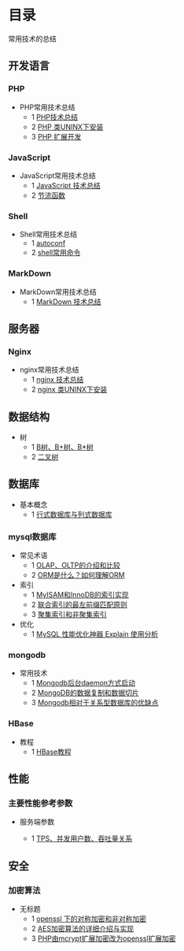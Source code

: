 # 目录
常用技术的总结

## 开发语言

### PHP

- PHP常用技术总结
    - 1 [PHP技术总结](./php/summary.md)
    - 2 [PHP 类UNINX下安装](./php/php_install.md)
    - 3 [PHP 扩展开发](./php/PHP_extend.md)

### JavaScript

- JavaScript常用技术总结
    - 1 [JavaScript 技术总结](./javascript/summary.md)
    - 2 [节流函数](./javascript/throttle.md)

### Shell

- Shell常用技术总结
    - 1 [autoconf](./shell/autoconf_summary.md)
    - 2 [shell常用命令](./shell/shell_summary.md)

### MarkDown

- MarkDown常用技术总结
    - 1 [MarkDown 技术总结](./markdown/markdown_sumary.md)


## 服务器

### Nginx

- nginx常用技术总结
    - 1 [nginx 技术总结](./nginx/summary.md)
    - 2 [nginx 类UNINX下安装](./nginx/nginx_install.md)

 
## 数据结构

- 树
    - 1 [B树、B+树、B*树](https://www.jianshu.com/p/db226e0196b4)
    - 2 [二叉树](https://juejin.im/entry/596aad4a6fb9a06b9b73c33f)

## 数据库

- 基本概念
    - 1 [行式数据库与列式数据库](https://blog.csdn.net/u011397715/article/details/41249081)

### mysql数据库

- 常见术语  
    - 1 [OLAP、OLTP的介绍和比较](https://www.cnblogs.com/hhandbibi/p/7118740.html)
    - 2 [ORM是什么？如何理解ORM](https://www.cnblogs.com/huanhang/p/6054908.html)
- 索引
    - 1 [MyISAM和InnoDB的索引实现](https://www.cnblogs.com/zlcxbb/p/5757245.html)
    - 2 [联合索引的最左前缀匹配原则](https://www.jianshu.com/p/b7911e0394b0)
    - 3 [聚集索引和非聚集索引](http://www.cnblogs.com/aspnethot/articles/1504082.html)
- 优化
    - 1 [MySQL 性能优化神器 Explain 使用分析](https://segmentfault.com/a/1190000008131735#articleHeader5)
    
### mongodb

- 常用技术
    - 1 [Mongodb后台daemon方式启动](http://chenzhou123520.iteye.com/blog/1634676)
    - 2 [MongoDB的数据复制和数据切片](http://blog.51cto.com/ljbaby/1696180)
    - 3 [Mongodb相对于关系型数据库的优缺点](http://mxdxm.iteye.com/blog/2093603)
    
### HBase

- 教程
    - 1 [HBase教程](https://www.yiibai.com/hbase/hbase_architecture.html)

## 性能

### 主要性能参考参数

- 服务端参数

    - 1 [TPS、并发用户数、吞吐量关系](https://www.cnblogs.com/zhengah/p/4532156.html)

## 安全

### 加密算法

- 无标题
    - 1 [openssl 下的对称加密和非对称加密](https://www.cnblogs.com/fxyy/p/8868351.html)
    - 2 [AES加密算法的详细介绍与实现](https://blog.csdn.net/qq_28205153/article/details/55798628)
    - 3 [PHP由mcrypt扩展加密改为openssl扩展加密](https://www.xxling.com/blog/article/3114.aspx)
    

